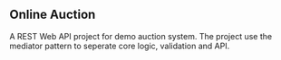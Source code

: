## Online Auction
A REST Web API project for demo auction system. 
The project use the mediator pattern to seperate core logic, validation and API.
